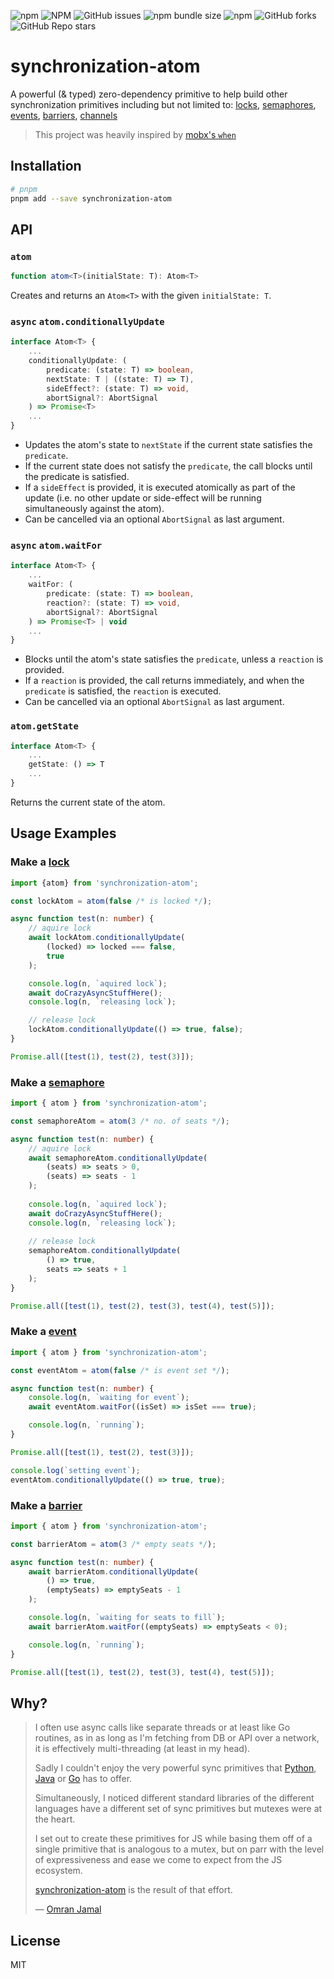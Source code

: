 ![npm](https://img.shields.io/npm/v/synchronization-atom)
![NPM](https://img.shields.io/npm/l/synchronization-atom)
![GitHub issues](https://img.shields.io/github/issues/omranjamal/synchronization-atom)
![npm bundle size](https://img.shields.io/bundlephobia/min/synchronization-atom)
![npm](https://img.shields.io/npm/dw/synchronization-atom)
![GitHub forks](https://img.shields.io/github/forks/omranjamal/synchronization-atom)
![GitHub Repo stars](https://img.shields.io/github/stars/omranjamal/synchronization-atom)


# synchronization-atom

A powerful (& typed) zero-dependency primitive to help build other synchronization primitives including but not limited to:
[locks][1],
[semaphores][2],
[events][3],
[barriers][4],
[channels][5]

> This project was heavily inspired by [mobx's `when`](https://mobx.js.org/reactions.html#when)

## Installation

```bash
# pnpm
pnpm add --save synchronization-atom
```

## API

### `atom`

```ts
function atom<T>(initialState: T): Atom<T>
```

Creates and returns an `Atom<T>` with the given `initialState: T`.

### `async` `atom.conditionallyUpdate`

```ts
interface Atom<T> {
    ...
    conditionallyUpdate: (
        predicate: (state: T) => boolean,
        nextState: T | ((state: T) => T),
        sideEffect?: (state: T) => void,
        abortSignal?: AbortSignal
    ) => Promise<T>
    ...
}
```

- Updates the atom's state to `nextState` if the 
  current state satisfies the `predicate`.
- If the current state
  does not satisfy the `predicate`, the call blocks until the
  predicate is satisfied.
- If a `sideEffect` is provided, it is executed atomically 
  as part of the update (i.e. no other update or side-effect will be running 
  simultaneously against the atom).
- Can be cancelled via an optional `AbortSignal` as last argument.

### `async` `atom.waitFor`

```ts
interface Atom<T> {
    ...
    waitFor: (
        predicate: (state: T) => boolean,
        reaction?: (state: T) => void,
        abortSignal?: AbortSignal
    ) => Promise<T> | void
    ...
}
```

- Blocks until the atom's state satisfies the `predicate`, unless a
`reaction` is provided.
- If a `reaction` is provided, the call returns
immediately,  and when the `predicate` is satisfied, the `reaction`
is executed.
- Can be cancelled via an optional `AbortSignal` as last argument.

### `atom.getState`

```ts
interface Atom<T> {
    ...
    getState: () => T
    ...
}
```

Returns the current state of the atom.

## Usage Examples

### Make a [lock][1]

```ts
import {atom} from 'synchronization-atom';

const lockAtom = atom(false /* is locked */);

async function test(n: number) {
    // aquire lock
    await lockAtom.conditionallyUpdate(
        (locked) => locked === false,
        true
    );

    console.log(n, `aquired lock`);
    await doCrazyAsyncStuffHere();
    console.log(n, `releasing lock`);

    // release lock
    lockAtom.conditionallyUpdate(() => true, false);
}

Promise.all([test(1), test(2), test(3)]);
```

### Make a [semaphore][2]

```ts
import { atom } from 'synchronization-atom';

const semaphoreAtom = atom(3 /* no. of seats */);

async function test(n: number) {
    // aquire lock
    await semaphoreAtom.conditionallyUpdate(
        (seats) => seats > 0,
        (seats) => seats - 1
    );
    
    console.log(n, `aquired lock`);
    await doCrazyAsyncStuffHere();
    console.log(n, `releasing lock`);
    
    // release lock
    semaphoreAtom.conditionallyUpdate(
        () => true,
        seats => seats + 1
    );
}

Promise.all([test(1), test(2), test(3), test(4), test(5)]);
```

### Make a [event][3]

```ts
import { atom } from 'synchronization-atom';

const eventAtom = atom(false /* is event set */);

async function test(n: number) {
    console.log(n, `waiting for event`);
    await eventAtom.waitFor((isSet) => isSet === true);

    console.log(n, `running`);
}

Promise.all([test(1), test(2), test(3)]);

console.log(`setting event`);
eventAtom.conditionallyUpdate(() => true, true);
```

### Make a [barrier][4]

```ts
import { atom } from 'synchronization-atom';

const barrierAtom = atom(3 /* empty seats */);

async function test(n: number) {
    await barrierAtom.conditionallyUpdate(
        () => true,
        (emptySeats) => emptySeats - 1
    );

    console.log(n, `waiting for seats to fill`);
    await barrierAtom.waitFor((emptySeats) => emptySeats < 0);

    console.log(n, `running`);
}

Promise.all([test(1), test(2), test(3), test(4), test(5)]);
```

## Why?

> I often use async calls like separate threads or at least like
> Go routines, as in as long as I'm fetching from DB or API over
> a network, it is effectively multi-threading (at least in my head).
> 
> Sadly I couldn't enjoy the very powerful sync primitives that
> [Python](https://docs.python.org/3/library/asyncio-sync.html),
> [Java](https://docs.oracle.com/javase/8/docs/api/java/util/concurrent/package-summary.html)
> or [Go](https://pkg.go.dev/sync) has to offer.
> 
> Simultaneously, I noticed different standard libraries of the different
> languages have a different set of sync primitives but mutexes were
> at the heart.
> 
> I set out to create these primitives for JS while basing them off
> of a single primitive that is analogous to a mutex, but on parr
> with the level of expressiveness and ease we come to expect from
> the JS ecosystem.
> 
> [synchronization-atom](https://www.npmjs.com/package/synchronization-atom) is the result of that effort.
> 
> — [Omran Jamal](https://omranjamal.me)

## License
MIT

[1]: https://pkg.go.dev/sync#Mutex
[2]: https://docs.oracle.com/javase/8/docs/api/?java/util/concurrent/Semaphore.html
[3]: https://docs.python.org/3/library/threading.html#event-objects
[4]: https://docs.python.org/3/library/threading.html#barrier-objects
[5]: https://gobyexample.com/channels
